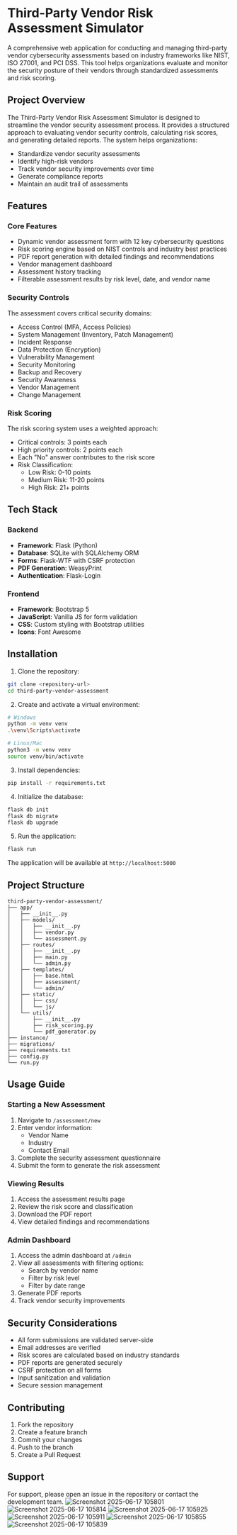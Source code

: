 # Third-Party Vendor Risk Assessment Simulator

A comprehensive web application for conducting and managing third-party vendor cybersecurity assessments based on industry frameworks like NIST, ISO 27001, and PCI DSS. This tool helps organizations evaluate and monitor the security posture of their vendors through standardized assessments and risk scoring.

## Project Overview

The Third-Party Vendor Risk Assessment Simulator is designed to streamline the vendor security assessment process. It provides a structured approach to evaluating vendor security controls, calculating risk scores, and generating detailed reports. The system helps organizations:

- Standardize vendor security assessments
- Identify high-risk vendors
- Track vendor security improvements over time
- Generate compliance reports
- Maintain an audit trail of assessments

## Features

### Core Features
- Dynamic vendor assessment form with 12 key cybersecurity questions
- Risk scoring engine based on NIST controls and industry best practices
- PDF report generation with detailed findings and recommendations
- Vendor management dashboard
- Assessment history tracking
- Filterable assessment results by risk level, date, and vendor name

### Security Controls
The assessment covers critical security domains:
- Access Control (MFA, Access Policies)
- System Management (Inventory, Patch Management)
- Incident Response
- Data Protection (Encryption)
- Vulnerability Management
- Security Monitoring
- Backup and Recovery
- Security Awareness
- Vendor Management
- Change Management

### Risk Scoring
The risk scoring system uses a weighted approach:
- Critical controls: 3 points each
- High priority controls: 2 points each
- Each "No" answer contributes to the risk score
- Risk Classification:
  - Low Risk: 0-10 points
  - Medium Risk: 11-20 points
  - High Risk: 21+ points

## Tech Stack

### Backend
- **Framework**: Flask (Python)
- **Database**: SQLite with SQLAlchemy ORM
- **Forms**: Flask-WTF with CSRF protection
- **PDF Generation**: WeasyPrint
- **Authentication**: Flask-Login

### Frontend
- **Framework**: Bootstrap 5
- **JavaScript**: Vanilla JS for form validation
- **CSS**: Custom styling with Bootstrap utilities
- **Icons**: Font Awesome

## Installation

1. Clone the repository:
```bash
git clone <repository-url>
cd third-party-vendor-assessment
```

2. Create and activate a virtual environment:
```bash
# Windows
python -m venv venv
.\venv\Scripts\activate

# Linux/Mac
python3 -m venv venv
source venv/bin/activate
```

3. Install dependencies:
```bash
pip install -r requirements.txt
```

4. Initialize the database:
```bash
flask db init
flask db migrate
flask db upgrade
```

5. Run the application:
```bash
flask run
```

The application will be available at `http://localhost:5000`

## Project Structure

```
third-party-vendor-assessment/
├── app/
│   ├── __init__.py
│   ├── models/
│   │   ├── __init__.py
│   │   ├── vendor.py
│   │   └── assessment.py
│   ├── routes/
│   │   ├── __init__.py
│   │   ├── main.py
│   │   └── admin.py
│   ├── templates/
│   │   ├── base.html
│   │   ├── assessment/
│   │   └── admin/
│   ├── static/
│   │   ├── css/
│   │   └── js/
│   └── utils/
│       ├── __init__.py
│       ├── risk_scoring.py
│       └── pdf_generator.py
├── instance/
├── migrations/
├── requirements.txt
├── config.py
└── run.py
```

## Usage Guide

### Starting a New Assessment
1. Navigate to `/assessment/new`
2. Enter vendor information:
   - Vendor Name
   - Industry
   - Contact Email
3. Complete the security assessment questionnaire
4. Submit the form to generate the risk assessment

### Viewing Results
1. Access the assessment results page
2. Review the risk score and classification
3. Download the PDF report
4. View detailed findings and recommendations

### Admin Dashboard
1. Access the admin dashboard at `/admin`
2. View all assessments with filtering options:
   - Search by vendor name
   - Filter by risk level
   - Filter by date range
3. Generate PDF reports
4. Track vendor security improvements

## Security Considerations

- All form submissions are validated server-side
- Email addresses are verified
- Risk scores are calculated based on industry standards
- PDF reports are generated securely
- CSRF protection on all forms
- Input sanitization and validation
- Secure session management

## Contributing

1. Fork the repository
2. Create a feature branch
3. Commit your changes
4. Push to the branch
5. Create a Pull Request

## Support

For support, please open an issue in the repository or contact the development team. 
![Screenshot 2025-06-17 105801](https://github.com/user-attachments/assets/010bbb7e-f989-48a3-a0bf-2efb309b02e1)
![Screenshot 2025-06-17 105814](https://github.com/user-attachments/assets/05e0e299-a0bb-427b-92f8-84fb929f1f35)
![Screenshot 2025-06-17 105925](https://github.com/user-attachments/assets/175c17bd-7e22-4467-8a82-f48284a934ba)
![Screenshot 2025-06-17 105911](https://github.com/user-attachments/assets/6e9f3b5b-61f1-4dac-accf-629f1fbe93c5)
![Screenshot 2025-06-17 105855](https://github.com/user-attachments/assets/337a0644-0c03-4ce7-967f-379656709f7e)
![Screenshot 2025-06-17 105839](https://github.com/user-attachments/assets/5094a48d-b082-43fd-abbe-8b9c5328c217)


